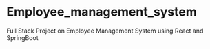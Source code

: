 # Employee_management_system
Full Stack Project on Employee Management System using React and SpringBoot
